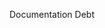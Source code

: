 <section data-background-iframe="assets/stochasticparrots.pdf"
          data-background-interactive>
</section>



Documentation Debt <!-- .element: class="r-fit-text" -->


